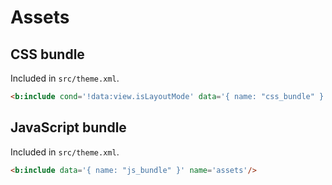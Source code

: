 # Assets

## CSS bundle

Included in `src/theme.xml`.

```html
<b:include cond='!data:view.isLayoutMode' data='{ name: "css_bundle" }' name='assets'/>
```

## JavaScript bundle

Included in `src/theme.xml`.

```html
<b:include data='{ name: "js_bundle" }' name='assets'/>
```
